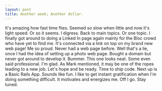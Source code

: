 ```yaml
---
layout: post
title: Another week; Another dollar.
---
```


It's amazing how fast time flies. Seemed so slow when little and now it's light speed. Or so it seems. I digress. Back to main topics. Or one topic. I finally got around to doing a Linked In page again mainly for the Bloc crowd who have yet to find me. It's connected via a link on top on my brand new web page! Me so proud. Never had a web page before. Well that's a lie, once I had the idea of setting up a photo web page. Bought a domain but never got around to develop it. Bummer. This one looks neat. Some even said professional. I'm glad. As Mark mentioned, it may be one of the ropes leading to a new job. Let's hope and be ready. Time to ship code. Next up is a Basic Rails App. Sounds like fun. I like to get instant gratification when I'm doing something difficult. It motivates and energizes me. Off I go. Stay tuned. 
